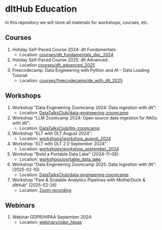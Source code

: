 # dltHub Education        

In this repository we will store all materials for workshops, courses, etc.

## Courses

1. Holiday Self-Paced Course 2024: dlt Fundamentals:
   - Location: [courses/dlt_fundamentals_dec_2024](courses/dlt_fundamentals_dec_2024)
2. Holiday Self-Paced Course 2025: dlt Advanced:
   - Location [courses/dlt_advanced_2025](courses/dlt_advanced_2025)
3. Freecodecamp: Data Engineering with Python and AI – Data Loading Tutorial
   - Location: [courses/freecodecamp/de_with_dlt_2025](courses/freecodecamp/de_with_dlt_2025)

## Workshops

1. Workshop "Data Engineering Zoomcamp 2024: Data ingestion with dlt":
   - Location: [DataTalksClub/data-engineering-zoomcamp](https://github.com/DataTalksClub/data-engineering-zoomcamp/blob/main/cohorts/2024/workshops/dlt.md)
1. Workshop "LLM Zoomcamp 2024: Open source data ingestion for RAGs with dlt":
   - Location: [DataTalksClub/llm-zoomcamp](https://github.com/DataTalksClub/llm-zoomcamp/blob/main/cohorts/2024/workshops/dlt.md)
1. Workshop "ELT with DLT August 2024":
   - Location: [workshops/workshop_august_2024](workshops/workshop_august_2024)
1. Workshop "ELT with DLT 2.0 September 2024":
   - Location: [workshops/workshop_september_2024](workshops/workshop_september_2024)
1. Workshop "Build a Portable Data Lake" (2024-11-08):
   - Location: [workshops/portable_data_lake](workshops/portable_data_lake)
1. Workshop "Data Engineering Zoomcamp 2025: Data Ingestion with dlt": (2025-02-10)
   - Location: [DataTalksClub/data-engineering-zoomcamp](https://github.com/DataTalksClub/data-engineering-zoomcamp/tree/main/cohorts/2025/workshops/dlt)
1. Workshop "Fast & Scalable Analytics Pipelines with MotherDuck & dltHub" (2025-02-26)
   - Location: [Zoom recording](https://zoom.us/rec/play/fNuqdtPLD3wpe502xu4ooMS314oriOEOgZqJlyWI2CUJn-gLc-r09iuoqHlv5daGbof817AzH1M-eMHy.1C5juK0nss2Wczc1?accessLevel=meeting&canPlayFromShare=true&from=share_recording_detail&continueMode=true&componentName=rec-play&originRequestUrl=https%3A%2F%2Fzoom.us%2Frec%2Fshare%2FV_lFbpaxnkouJsr9tAStz4zfa1_neKwFQyNTolBajNZUJiFabYX0-nytuOayCtyn.yfaYRZWgdYrLwOBy)

## Webinars
1. Webinar GDPR/HIPAA September 2024:
   - Location: [webinars/gdpr_hipaa](webinars/gdpr_hipaa)

